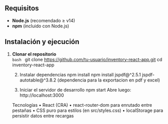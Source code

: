 ## Requisitos

- **Node.js** (recomendado ≥ v14)  
- **npm** (incluido con Node.js)

## Instalación y ejecución

1. **Clonar el repositorio**  
   ```bash ```
   git clone https://github.com/tu-usuario/inventory-react-app.git
   cd inventory-react-app
   
	2.	Instalar dependencias
   npm install
	npm install jspdf@^2.5.1 jspdf-autotable@^3.8.2 (dependencia para la exportacion en pdf y excel)

   4.	Iniciar el servidor de desarrollo
   npm start
   Abre luego: http://localhost:3000

    Tecnologías
	•	React (CRA)
	•	react-router-dom para enrutado entre pestañas
	•	CSS puro para estilos (en src/styles.css)
	•	localStorage para persistir datos entre recargas

   
   
